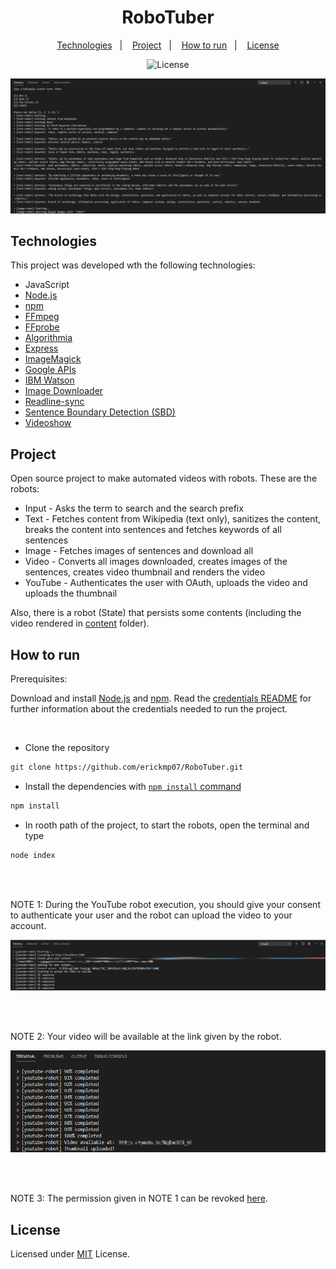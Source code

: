 <h1 align="center">RoboTuber</h1>

<p align="center">
    <a href="#technologies">Technologies</a>&nbsp;&nbsp;&nbsp;|&nbsp;&nbsp;&nbsp;
    <a href="#project">Project</a>&nbsp;&nbsp;&nbsp;|&nbsp;&nbsp;&nbsp;
    <a href="#how-to-run">How to run</a>&nbsp;&nbsp;&nbsp;|&nbsp;&nbsp;&nbsp;
    <a href="#license">License</a>
</p>

<p align="center">
    <img alt="License" src="https://img.shields.io/github/license/erickmp07/RoboTuber">
</a>

<br>

<p align="center">
    <img alt="RoboTuber" src="public/RoboTuber.png">
</p>

## Technologies

This project was developed wth the following technologies:

- JavaScript
- [Node.js](https://nodejs.org)
- [npm](https://www.npmjs.com/)
- [FFmpeg](https://www.ffmpeg.org/)
- [FFprobe](https://ffmpeg.org/ffprobe.html)
- [Algorithmia](https://algorithmia.com)
- [Express](https://expressjs.com/)
- [ImageMagick](https://imagemagick.org/index.php)
- [Google APIs](https://googleapis.dev/nodejs/googleapis/latest/)
- [IBM Watson](https://github.com/watson-developer-cloud/node-sdk)
- [Image Downloader](https://gitlab.com/demsking/image-downloader)
- [Readline-sync](https://github.com/anseki/readline-sync)
- [Sentence Boundary Detection (SBD)](http://tessmore.github.io/sbd/)
- [Videoshow](https://github.com/h2non/videoshow)

## Project

Open source project to make automated videos with robots.
These are the robots:
- Input - Asks the term to search and the search prefix
- Text - Fetches content from Wikipedia (text only), sanitizes the content, breaks the content into sentences and fetches keywords of all sentences
- Image - Fetches images of sentences and download all
- Video - Converts all images downloaded, creates images of the sentences, creates video thumbnail and renders the video
- YouTube - Authenticates the user with OAuth, uploads the video and uploads the thumbnail

Also, there is a robot (State) that persists some contents (including the video rendered in [content](content) folder).

## How to run

Prerequisites:

Download and install [Node.js](https://nodejs.org/en/download/) and [npm](https://www.npmjs.com/get-npm).
Read the [credentials README](credentials/README.md) for further information about the credentials needed to run the project.

<br>

- Clone the repository
```bash
git clone https://github.com/erickmp07/RoboTuber.git
```

- Install the dependencies with [`npm install` command](https://docs.npmjs.com/cli/v7/commands/npm-install)
```bash
npm install
```

- In rooth path of the project, to start the robots, open the terminal and type
```bash
node index
```

<br>
<br>

NOTE 1: During the YouTube robot execution, you should give your consent to authenticate your user and the robot can upload the video to your account.

<p align="center">
    <img alt="YouTube robot asking for consent" src="public/youtube-robot-consent.png">
</p>

<br>
<br>

NOTE 2: Your video will be available at the link given by the robot.

<p align="center">
    <img alt="The link to the video uploaded" src="public/link-to-the-video.png">
</p>

<br>
<br>

NOTE 3: The permission given in NOTE 1 can be revoked [here](https://myaccount.google.com/notifications?origin=3).

## License

Licensed under [MIT](LICENSE) License.
